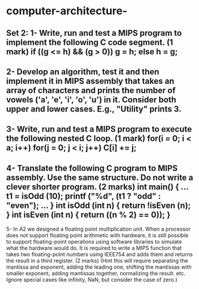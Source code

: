 # computer-architecture-
Set 2:
1- Write, run and test a MIPS program to implement the following C code segment. (1 mark)
if ((g <= h) && (g > 0))
g = h;
else
h = g;
-----------------------------------------------------------------------------------------------

2- Develop an algorithm, test it and then implement it in MIPS assembly that takes an array of
characters and prints the number of vowels ('a', 'e', 'i', 'o', 'u') in it. Consider both upper and
lower cases. E.g., "Utility" prints 3. 
-----------------------------------------------------------------------------------------------------

3- Write, run and test a MIPS program to execute the following nested C loop. (1 mark)
for(i = 0; i < a; i++)
for(j = 0; j < i; j++)
C[i] += j;
------------------------------------------------------------------------------------------------------------
4- Translate the following C program to MIPS assembly. Use the same structure. Do not write a
clever shorter program. (2 marks)
int main() {
...
t1 = isOdd (10);
printf ("%d", (t1 ? "odd" : "even");
...
}
int isOdd (int n) {
return !isEven (n);
}
int isEven (int n) {
return ((n % 2) == 0));
}
-------------------------------------------------------------------------------------------------------
5- In A2 we designed a floating point multiplication unit. When a processor does not support
floating point arithmetic with hardware, it is still possible to support floating-point operations
using software libraries to simulate what the hardware would do. It is required to write a MIPS
function that takes two floating-point numbers using IEEE754 and adds them and returns the
result in a third register. (2 marks)
(Hint this will require separating the mantissa and exponent, adding the leading one, shifting the
mantissas with smaller exponent, adding mantissas together, normalizing the result. etc. Ignore
special cases like infinity, NaN, but consider the case of zero.)
